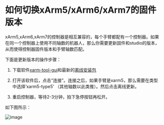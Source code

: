 # 如何切换xArm5/xArm6/xArm7的固件版本

xArm5,xArm6,xArm7的控制器是相互兼容的，每个手臂都配有一个控制器。如果在同一个控制器上使用不同轴数的机器人，那么你需要更新固件和studio的版本，从而使得控制器固件版本和手臂轴数匹配。 

下面是更新版本的操作步骤：

1. 下载软件[xarm-tool-gui](https://share.weiyun.com/yEmDjxq1)和最新的[离线安装包](https://share.weiyun.com/y9NqMVAW)

2. 打开该软件后，点击“连接”。连接之后，如果手臂是xarm5，那么需要在类型中选择‘xarm5-type5' （其他轴数以此类推）。然后点击离线更新。

3. 重启控制器，等待2-3分钟，拍下急停按钮再松开。

如下图所示：

   

 ![image](https://github.com/xArm-Developer/ufactory_docs/blob/main/cn/.gitbook/assets/2.png)

   
